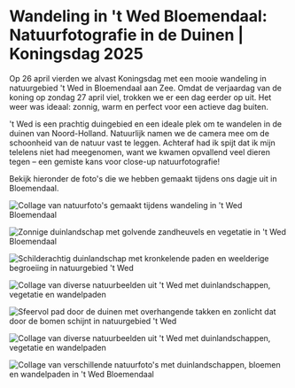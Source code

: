 # Wandeling in 't Wed Bloemendaal: Natuurfotografie in de Duinen | Koningsdag 2025

Op 26 april vierden we alvast Koningsdag met een mooie wandeling in natuurgebied 't Wed in Bloemendaal aan Zee. Omdat de verjaardag van de koning op zondag 27 april viel, trokken we er een dag eerder op uit. Het weer was ideaal: zonnig, warm en perfect voor een actieve dag buiten.

't Wed is een prachtig duingebied en een ideale plek om te wandelen in de duinen van Noord-Holland. Natuurlijk namen we de camera mee om de schoonheid van de natuur vast te leggen. Achteraf had ik spijt dat ik mijn telelens niet had meegenomen, want we kwamen opvallend veel dieren tegen – een gemiste kans voor close-up natuurfotografie!

Bekijk hieronder de foto's die we hebben gemaakt tijdens ons dagje uit in Bloemendaal.

![Collage van natuurfoto's gemaakt tijdens wandeling in 't Wed Bloemendaal](https://imagekit.rohan-10.workers.dev?url=https://ik.imagekit.io/rhn00jwt/tr:w-900/2025-04-26-wandeling-wed-bloemendaal/collage-1.jpg)

![Zonnige duinlandschap met golvende zandheuvels en vegetatie in 't Wed Bloemendaal](https://imagekit.rohan-10.workers.dev?url=https://ik.imagekit.io/rhn00jwt/tr:w-900/2025-04-26-wandeling-wed-bloemendaal/20250426_april_0076.jpg)

![Schilderachtig duinlandschap met kronkelende paden en weelderige begroeiing in natuurgebied 't Wed](https://imagekit.rohan-10.workers.dev?url=https://ik.imagekit.io/rhn00jwt/tr:w-900/2025-04-26-wandeling-wed-bloemendaal/20250426_april_0117.jpg)

![Collage van diverse natuurbeelden uit 't Wed met duinlandschappen, vegetatie en wandelpaden](https://imagekit.rohan-10.workers.dev?url=https://ik.imagekit.io/rhn00jwt/tr:w-900/2025-04-26-wandeling-wed-bloemendaal/collage-2.jpg)

![Sfeervol pad door de duinen met overhangende takken en zonlicht dat door de bomen schijnt in natuurgebied 't Wed](https://imagekit.rohan-10.workers.dev?url=https://ik.imagekit.io/rhn00jwt/tr:w-900/2025-04-26-wandeling-wed-bloemendaal/20250426_t-wed_0017.jpg)

![Collage van diverse natuurbeelden uit 't Wed met duinlandschappen, vegetatie en wandelpaden](https://imagekit.rohan-10.workers.dev?url=https://ik.imagekit.io/rhn00jwt/tr:w-900/2025-04-26-wandeling-wed-bloemendaal/collage-2.jpg)

![Collage van verschillende natuurfoto's met duinlandschappen, bloemen en wandelpaden in 't Wed Bloemendaal](https://imagekit.rohan-10.workers.dev?url=https://ik.imagekit.io/rhn00jwt/tr:w-900/2025-04-26-wandeling-wed-bloemendaal/collage-3.jpg)
